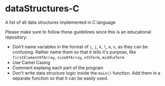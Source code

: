 # dataStructures-C
A list of all data structures implemented in C language

Please make sure to follow these guidelines since this is an educational repository:
- Don't name variables in the format of `i`, `j`, `k`, `l`, `m`, `n`, as they can be confusing. Rather name them so that it tells it's purpose, like `firstElementOfArray`, `sizeOfArray`, `nthTerm`, `middleTerm`
- Use Camel Casing
- Comment explaing each part of the program
- Don't write data structure logic inside the `main()` function. Add them in a separate function so that it can be easily used.
